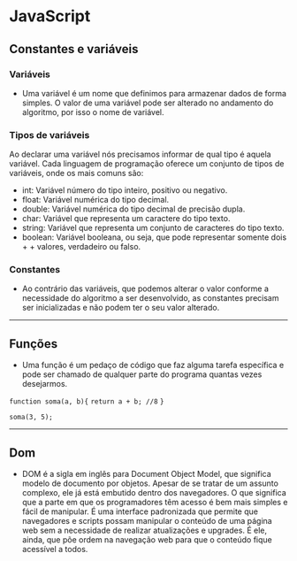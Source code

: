 # JavaScript 
## Constantes e variáveis

### Variáveis
+ Uma variável é um nome que definimos para armazenar dados de forma simples. O valor de uma variável pode ser alterado no andamento do algoritmo, por isso o nome de variável.

### Tipos de variáveis
Ao declarar uma variável nós precisamos informar de qual tipo é aquela variável. Cada linguagem de programação oferece um conjunto de tipos de variáveis, onde os mais comuns são:

+ int: Variável número do tipo inteiro, positivo ou negativo.
+ float: Variável numérica do tipo decimal.
+ double: Variável numérica do tipo decimal de precisão dupla.
+ char: Variável que representa um caractere do tipo texto.
+ string: Variável que representa um conjunto de caracteres do tipo texto.
+ boolean: Variável booleana, ou seja, que pode representar somente dois + + valores, verdadeiro ou falso.

### Constantes
+ Ao contrário das variáveis, que podemos alterar o valor conforme a necessidade do algoritmo a ser desenvolvido, as constantes precisam ser inicializadas e não podem ter o seu valor alterado.

-------------

## Funções
+ Uma função é um pedaço de código que faz alguma tarefa específica e pode ser chamado de qualquer parte do programa quantas vezes desejarmos.

`function soma(a, b){`
   `return a + b; //8`
   `}`

   `soma(3, 5);`

------------------

## Dom
+ DOM é a sigla em inglês para Document Object Model, que significa modelo de documento por objetos. Apesar de se tratar de um assunto complexo, ele já está embutido dentro dos navegadores. O que significa que a parte em que os programadores têm acesso é bem mais simples e fácil de manipular.
É uma interface padronizada que permite que navegadores e scripts possam manipular o conteúdo de uma página web sem a necessidade de realizar atualizações e upgrades. É ele, ainda, que põe ordem na navegação web para que o conteúdo fique acessível a todos.
